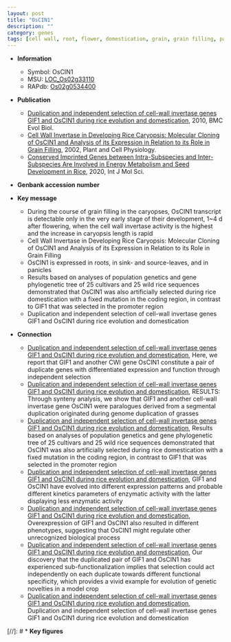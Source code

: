 ```yaml
---
layout: post
title: "OsCIN1"
description: ""
category: genes
tags: [cell wall, root, flower, domestication, grain, grain filling, panicle]
---
```


* **Information**  
    + Symbol: OsCIN1  
    + MSU: [LOC_Os02g33110](http://rice.plantbiology.msu.edu/cgi-bin/ORF_infopage.cgi?orf=LOC_Os02g33110)  
    + RAPdb: [Os02g0534400](http://rapdb.dna.affrc.go.jp/viewer/gbrowse_details/irgsp1?name=Os02g0534400)  

* **Publication**  
    + [Duplication and independent selection of cell-wall invertase genes GIF1 and OsCIN1 during rice evolution and domestication](http://www.ncbi.nlm.nih.gov/pubmed?term=Duplication+and+independent+selection+of+cell-wall+invertase+genes+GIF1+and+OsCIN1+during+rice+evolution+and+domestication%5BTitle%5D), 2010, BMC Evol Biol.
    + [Cell Wall Invertase in Developing Rice Caryopsis: Molecular Cloning of OsCIN1 and Analysis of its Expression in Relation to its Role in Grain Filling](http://www.ncbi.nlm.nih.gov/pubmed?term=Cell+Wall+Invertase+in+Developing+Rice+Caryopsis:+Molecular+Cloning+of+OsCIN1+and+Analysis+of+its+Expression+in+Relation+to+its+Role+in+Grain+Filling%5BTitle%5D), 2002, Plant and Cell Physiology.
    + [Conserved Imprinted Genes between Intra-Subspecies and Inter-Subspecies Are Involved in Energy Metabolism and Seed Development in Rice](http://www.ncbi.nlm.nih.gov/pubmed?term=Conserved+Imprinted+Genes+between+Intra-Subspecies+and+Inter-Subspecies+Are+Involved+in+Energy+Metabolism+and+Seed+Development+in+Rice%5BTitle%5D), 2020, Int J Mol Sci.

* **Genbank accession number**  

* **Key message**  
    + During the course of grain filling in the caryopses, OsCIN1 transcript is detectable only in the very early stage of their development, 1~4 d after flowering, when the cell wall invertase activity is the highest and the increase in caryopsis length is rapid
    + Cell Wall Invertase in Developing Rice Caryopsis: Molecular Cloning of OsCIN1 and Analysis of its Expression in Relation to its Role in Grain Filling
    + OsCIN1 is expressed in roots, in sink- and source-leaves, and in panicles
    + Results based on analyses of population genetics and gene phylogenetic tree of 25 cultivars and 25 wild rice sequences demonstrated that OsCIN1 was also artificially selected during rice domestication with a fixed mutation in the coding region, in contrast to GIF1 that was selected in the promoter region
    + Duplication and independent selection of cell-wall invertase genes GIF1 and OsCIN1 during rice evolution and domestication

* **Connection**  
    + [Duplication and independent selection of cell-wall invertase genes GIF1 and OsCIN1 during rice evolution and domestication](http://www.ncbi.nlm.nih.gov/pubmed?term=Duplication+and+independent+selection+of+cell-wall+invertase+genes+GIF1+and+OsCIN1+during+rice+evolution+and+domestication%5BTitle%5D), Here, we report that GIF1 and another CWI gene OsCIN1 constitute a pair of duplicate genes with differentiated expression and function through independent selection
    + [Duplication and independent selection of cell-wall invertase genes GIF1 and OsCIN1 during rice evolution and domestication](http://www.ncbi.nlm.nih.gov/pubmed?term=Duplication+and+independent+selection+of+cell-wall+invertase+genes+GIF1+and+OsCIN1+during+rice+evolution+and+domestication%5BTitle%5D), RESULTS: Through synteny analysis, we show that GIF1 and another cell-wall invertase gene OsCIN1 were paralogues derived from a segmental duplication originated during genome duplication of grasses
    + [Duplication and independent selection of cell-wall invertase genes GIF1 and OsCIN1 during rice evolution and domestication](http://www.ncbi.nlm.nih.gov/pubmed?term=Duplication+and+independent+selection+of+cell-wall+invertase+genes+GIF1+and+OsCIN1+during+rice+evolution+and+domestication%5BTitle%5D), Results based on analyses of population genetics and gene phylogenetic tree of 25 cultivars and 25 wild rice sequences demonstrated that OsCIN1 was also artificially selected during rice domestication with a fixed mutation in the coding region, in contrast to GIF1 that was selected in the promoter region
    + [Duplication and independent selection of cell-wall invertase genes GIF1 and OsCIN1 during rice evolution and domestication](http://www.ncbi.nlm.nih.gov/pubmed?term=Duplication+and+independent+selection+of+cell-wall+invertase+genes+GIF1+and+OsCIN1+during+rice+evolution+and+domestication%5BTitle%5D), GIF1 and OsCIN1 have evolved into different expression patterns and probable different kinetics parameters of enzymatic activity with the latter displaying less enzymatic activity
    + [Duplication and independent selection of cell-wall invertase genes GIF1 and OsCIN1 during rice evolution and domestication](http://www.ncbi.nlm.nih.gov/pubmed?term=Duplication+and+independent+selection+of+cell-wall+invertase+genes+GIF1+and+OsCIN1+during+rice+evolution+and+domestication%5BTitle%5D), Overexpression of GIF1 and OsCIN1 also resulted in different phenotypes, suggesting that OsCIN1 might regulate other unrecognized biological process
    + [Duplication and independent selection of cell-wall invertase genes GIF1 and OsCIN1 during rice evolution and domestication](http://www.ncbi.nlm.nih.gov/pubmed?term=Duplication+and+independent+selection+of+cell-wall+invertase+genes+GIF1+and+OsCIN1+during+rice+evolution+and+domestication%5BTitle%5D), Our discovery that the duplicated pair of GIF1 and OsCIN1 has experienced sub-functionalization implies that selection could act independently on each duplicate towards different functional specificity, which provides a vivid example for evolution of genetic novelties in a model crop
    + [Duplication and independent selection of cell-wall invertase genes GIF1 and OsCIN1 during rice evolution and domestication](http://www.ncbi.nlm.nih.gov/pubmed?term=Duplication+and+independent+selection+of+cell-wall+invertase+genes+GIF1+and+OsCIN1+during+rice+evolution+and+domestication%5BTitle%5D), Duplication and independent selection of cell-wall invertase genes GIF1 and OsCIN1 during rice evolution and domestication

[//]: # * **Key figures**  


